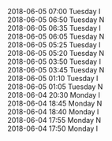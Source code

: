 2018-06-05 07:00 Tuesday  I  
2018-06-05 06:50 Tuesday  N  
2018-06-05 06:35 Tuesday  I  
2018-06-05 06:05 Tuesday  N  
2018-06-05 05:25 Tuesday  I  
2018-06-05 05:20 Tuesday  N  
2018-06-05 03:50 Tuesday  I  
2018-06-05 03:45 Tuesday  N  
2018-06-05 01:10 Tuesday  I  
2018-06-05 01:05 Tuesday  N  
2018-06-04 20:30 Monday  I  
2018-06-04 18:45 Monday  N  
2018-06-04 18:40 Monday  I  
2018-06-04 17:55 Monday  N  
2018-06-04 17:50 Monday  I  
